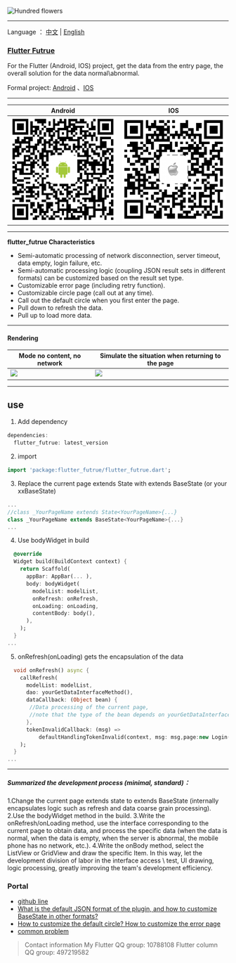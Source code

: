 ![Hundred flowers](https://upload-images.jianshu.io/upload_images/2819106-d285dcf8b86e63bd.jpg?imageMogr2/auto-orient/strip%7CimageView2/2/w/1240)
***
Language ： [中文](https://github.com/android-pf/flutter_futrue/blob/master/README.md)  |  [English](https://github.com/android-pf/flutter_futrue/blob/master/README_EN.md)


### [Flutter Futrue](https://pub.dev/packages/flutter_futrue)

For the Flutter (Android, IOS) project, get the data from the entry page, the overall solution for the data normal\abnormal.

Formal project:   [Android](https://sj.qq.com/myapp/detail.htm?apkName=com.futurenavi.pilot) 、[IOS](https://apps.apple.com/cn/app/id1471076437?l=zh&ls=1&mt=8)
***
|Android|IOS
|-|-
|![](https://raw.githubusercontent.com/android-pf/flutter_futrue/master/example/assets/qr/android-tea.png)|![](https://github.com/android-pf/flutter_futrue/blob/master/example/assets/qr/ios-tea.png?raw=true)

***
**flutter_futrue Characteristics**

- Semi-automatic processing of network disconnection, server timeout, data empty, login failure, etc.
- Semi-automatic processing logic (coupling JSON result sets in different formats) can be customized based on the result set type.
- Customizable error page (including retry function).
- Customizable circle page (call out at any time).
- Call out the default circle when you first enter the page.
- Pull down to refresh the data.
- Pull up to load more data.
 ***
#### Rendering
| Mode no content, no network |  Simulate the situation when returning to the page
|-|-
| ![](https://upload-images.jianshu.io/upload_images/2819106-230c732f73bf4d73.gif?imageMogr2/auto-orient/strip)|![](https://upload-images.jianshu.io/upload_images/2819106-0a03f4e79f2698fa.gif?imageMogr2/auto-orient/strip)|
***
## use
1. Add dependency

```dart
dependencies:
  flutter_futrue: latest_version
```
2. import
```dart
import 'package:flutter_futrue/flutter_futrue.dart';
```
3. Replace the current page extends State with extends BaseState (or your xxBaseState)
```dart
...
//class _YourPageName extends State<YourPageName>{...}
class _YourPageName extends BaseState<YourPageName>{...}
...
```
4. Use bodyWidget in build
```dart
  @override
  Widget build(BuildContext context) {
    return Scaffold(
      appBar: AppBar(... ),
      body: bodyWidget(
        modelList: modelList,
        onRefresh: onRefresh,
        onLoading: onLoading,
        contentBody: body(),
      ),
    );
  }
...
```
5. onRefresh(onLoading) gets the encapsulation of the data
```dart
  void onRefresh() async {
    callRefresh(
      modelList: modelList,
      dao: yourGetDataInterfaceMethod(),
      dataCallback: (Object bean) {
       //Data processing of the current page,
       //note that the type of the bean depends on yourGetDataInterfaceMethod
      },
      tokenInvalidCallback: (msg) =>
          defaultHandlingTokenInvalid(context, msg: msg,page:new Login()),
    );
  }
...
```
***
##### Summarized the development process (minimal, standard)：
1.Change the current page extends state to extends BaseState (internally encapsulates logic such as refresh and data coarse grain processing).
2.Use the bodyWidget method in the build.
3.Write the onRefresh/onLoading method, use the interface corresponding to the current page to obtain data, and process the specific data (when the data is normal, when the data is empty, when the server is abnormal, the mobile phone has no network, etc.).
4.Write the onBody method, select the ListView or GridView and draw the specific Item.
In this way, let the development division of labor in the interface access \ test, UI drawing, logic processing, greatly improving the team's development efficiency.

### Portal
- [github line](https://github.com/android-pf/flutter_futrue)
- [What is the default JSON format of the plugin, and how to customize BaseState in other formats?](https://github.com/android-pf/flutter_futrue/blob/master/example/README.md)
- [How to customize the default circle? How to customize the error page](https://github.com/android-pf/flutter_futrue/blob/master/example/README_PROBLEM.md)
- [common problem](https://github.com/android-pf/flutter_futrue/blob/master/example/README_WIDGET.md)


>Contact information
My Flutter QQ group: 10788108
Flutter column QQ group: 497219582